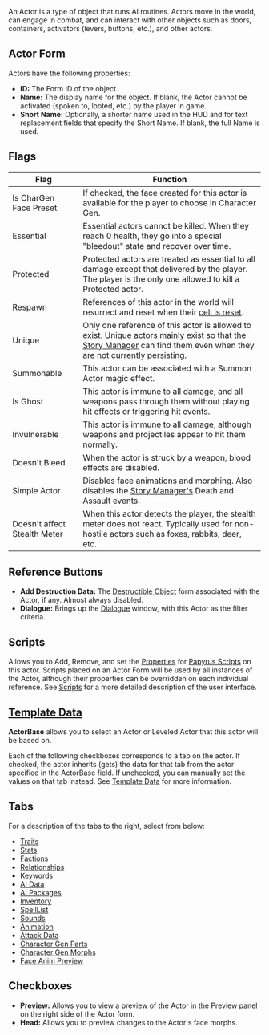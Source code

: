 An Actor is a type of object that runs AI routines. Actors move in the world, can engage in combat, and can interact with other objects such as doors, containers, activators (levers, buttons, etc.), and other actors.

## Actor Form

Actors have the following properties:

-   **ID:** The Form ID of the object.
-   **Name:** The display name for the object. If blank, the Actor cannot be activated (spoken to, looted, etc.) by the player in game.
-   **Short Name:** Optionally, a shorter name used in the HUD and for text replacement fields that specify the Short Name. If blank, the full Name is used.

## Flags

| Flag | Function |
| --- | --- |
| Is CharGen Face Preset | If checked, the face created for this actor is available for the player to choose in Character Gen. |
| Essential | Essential actors cannot be killed. When they reach 0 health, they go into a special "bleedout" state and recover over time. |
| Protected | Protected actors are treated as essential to all damage except that delivered by the player. The player is the only one allowed to kill a Protected actor. |
| Respawn | References of this actor in the world will resurrect and reset when their [cell is reset](https://ck.uesp.net/wiki/Cell_Reset "Cell Reset"). |
| Unique | Only one reference of this actor is allowed to exist. Unique actors mainly exist so that the [Story Manager](https://ck.uesp.net/wiki/Story_Manager "Story Manager") can find them even when they are not currently persisting. |
| Summonable | This actor can be associated with a Summon Actor magic effect. |
| Is Ghost | This actor is immune to all damage, and all weapons pass through them without playing hit effects or triggering hit events. |
| Invulnerable | This actor is immune to all damage, although weapons and projectiles appear to hit them normally. |
| Doesn't Bleed | When the actor is struck by a weapon, blood effects are disabled. |
| Simple Actor | Disables face animations and morphing. Also disables the [Story Manager's](https://ck.uesp.net/wiki/Story_Manager "Story Manager") Death and Assault events. |
| Doesn't affect Stealth Meter | When this actor detects the player, the stealth meter does not react. Typically used for non-hostile actors such as foxes, rabbits, deer, etc. |

## Reference Buttons

-   **Add Destruction Data:** The [Destructible Object](https://ck.uesp.net/w/index.php?title=Destructible_Object&action=edit&redlink=1 "Destructible Object (page does not exist)") form associated with the Actor, if any. Almost always disabled.
-   **Dialogue:** Brings up the [Dialogue](https://ck.uesp.net/wiki/Dialogue "Dialogue") window, with this Actor as the filter criteria.

## Scripts

Allows you to Add, Remove, and set the [Properties](https://ck.uesp.net/w/index.php?title=Properties&action=edit&redlink=1 "Properties (page does not exist)") for [Papyrus Scripts](https://ck.uesp.net/wiki/Category:Papyrus "Category:Papyrus") on this actor. Scripts placed on an Actor Form will be used by all instances of the Actor, although their properties can be overridden on each individual reference. See [Scripts](https://ck.uesp.net/wiki/Scripts "Scripts") for a more detailed description of the user interface.

## [Template Data](https://ck.uesp.net/wiki/Template_Data "Template Data")

**ActorBase** allows you to select an Actor or Leveled Actor that this actor will be based on.

Each of the following checkboxes corresponds to a tab on the actor. If checked, the actor inherits (gets) the data for that tab from the actor specified in the ActorBase field. If unchecked, you can manually set the values on that tab instead. See [Template Data](https://ck.uesp.net/wiki/Template_Data "Template Data") for more information.

## Tabs

For a description of the tabs to the right, select from below:

-   [Traits](https://ck.uesp.net/wiki/Traits_Tab_-_NPC "Traits Tab - NPC")
-   [Stats](https://ck.uesp.net/wiki/Stats_Tab_-_NPC "Stats Tab - NPC")
-   [Factions](https://ck.uesp.net/wiki/Factions_Tab "Factions Tab")
-   [Relationships](https://ck.uesp.net/wiki/Relationships_Tab "Relationships Tab")
-   [Keywords](https://ck.uesp.net/w/index.php?title=Keywords_Tab&action=edit&redlink=1 "Keywords Tab (page does not exist)")
-   [AI Data](https://ck.uesp.net/wiki/AI_Data_Tab "AI Data Tab")
-   [AI Packages](https://ck.uesp.net/wiki/AI_Packages_Tab "AI Packages Tab")
-   [Inventory](https://ck.uesp.net/wiki/Inventory_Tab "Inventory Tab")
-   [SpellList](https://ck.uesp.net/w/index.php?title=SpellList_Tab&action=edit&redlink=1 "SpellList Tab (page does not exist)")
-   [Sounds](https://ck.uesp.net/wiki/Sounds_Tab "Sounds Tab")
-   [Animation](https://ck.uesp.net/wiki/Animation_Tab "Animation Tab")
-   [Attack Data](https://ck.uesp.net/wiki/Attack_Data_Tab "Attack Data Tab")
-   [Character Gen Parts](https://ck.uesp.net/wiki/Character_Gen_Parts_Tab "Character Gen Parts Tab")
-   [Character Gen Morphs](https://ck.uesp.net/w/index.php?title=Character_Gen_Morphs_Tab&action=edit&redlink=1 "Character Gen Morphs Tab (page does not exist)")
-   [Face Anim Preview](https://ck.uesp.net/wiki/Face_Anim_Preview_Tab "Face Anim Preview Tab")

## Checkboxes

-   **Preview:** Allows you to view a preview of the Actor in the Preview panel on the right side of the Actor form.
-   **Head:** Allows you to preview changes to the Actor's face morphs.